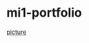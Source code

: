 # mi1-portfolio
[picture]: https://github.com/shawntieffing/mi1-portfolio/blob/master/My%20face.jpg "my face"
[picture]
